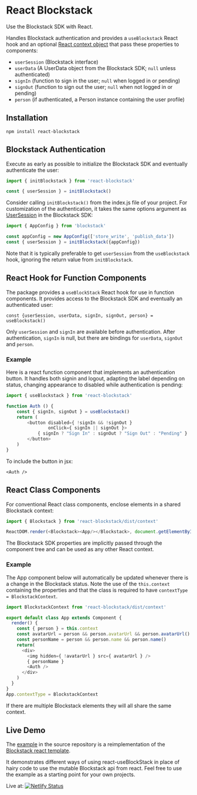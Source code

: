 # React Blockstack

Use the Blockstack SDK with React.

Handles Blockstack authentication and provides a
`useBlockstack` React hook and an optional
[React context object](https://reactjs.org/docs/context.html)
that pass these properties to components:

* `userSession` (Blockstack interface)
* `userData` (A UserData object from the Blockstack SDK; `null` unless authenticated)
* `signIn` (function to sign in the user; `null` when logged in or pending)
* `signOut` (function to sign out the user; `null` when not logged in or pending)
* `person` (if authenticated, a Person instance containing the user profile)

## Installation

    npm install react-blockstack

## Blockstack Authentication

Execute as early as possible to initialize the Blockstack SDK and eventually authenticate the user:

````javascript
import { initBlockstack } from 'react-blockstack'

const { userSession } = initBlockstack()
````

Consider calling `initBlockstack()` from the index.js file of your project. For customization of the authentication, it takes the same options argument as [UserSession](https://blockstack.github.io/blockstack.js/classes/usersession.html) in the Blockstack SDK:

````javascript
import { AppConfig } from 'blockstack'

const appConfig = new AppConfig(['store_write', 'publish_data'])
const { userSession } = initBlockstack({appConfig})
````

Note that it is typically preferable to get `userSession` from the `useBlockstack` hook,
ignoring the return value from `initBlockstack`.

## React Hook for Function Components

The package provides a `useBlockStack` React hook for use in function components. It provides access to the Blockstack SDK and
eventually an authenticated user:

    const {userSession, userData, signIn, signOut, person} = useBlockstack()

Only `userSession` and `signIn` are available before authentication.
After authentication, `signIn` is null, but there are bindings for
`userData`, `signOut` and `person`.

### Example

Here is a react function component that implements an authentication button.
It handles both signin and logout, adapting the label depending on status, changing appearance to disabled while authentication is pending:

````javascript
import { useBlockstack } from 'react-blockstack'

function Auth () {
    const { signIn, signOut } = useBlockstack()
    return (
        <button disabled={ !signIn && !signOut }
                onClick={ signIn || signOut }>
            { signIn ? "Sign In" : signOut ? "Sign Out" : "Pending" }
        </button>
    )
}
````

To include the button in jsx:

    <Auth />

## React Class Components

For conventional React class components, enclose elements in a shared Blockstack context:

````javascript
import { Blockstack } from 'react-blockstack/dist/context'

ReactDOM.render(<Blockstack><App/></Blockstack>, document.getElementById('app-root'))
````

The Blockstack SDK properties are implicitly passed through the component tree and can be used as any other React context.

### Example

The App component below will automatically be updated whenever there is a change in the Blockstack status.
Note the use of the `this.context` containing the properties and
that the class is required to have `contextType = BlockstackContext`.

````javascript
import BlockstackContext from 'react-blockstack/dist/context'

export default class App extends Component {
  render() {
    const { person } = this.context
    const avatarUrl = person && person.avatarUrl && person.avatarUrl()
    const personName = person && person.name && person.name()
    return(
      <div>
        <img hidden={ !avatarUrl } src={ avatarUrl } />
        { personName }
        <Auth />
      </div>
    )
  }
}
App.contextType = BlockstackContext
````

If there are multiple Blockstack elements they will all share the same context.

## Live Demo

The [example](https://github.com/njordhov/react-blockstack/tree/master/example)
in the source repository is a reimplementation of the
[Blockstack react template](https://github.com/blockstack/blockstack-app-generator/tree/master/react/templates).

It demonstrates different ways of using react-useBlockStack in place of hairy
code to use the mutable Blockstack api from react.
Feel free to use the example as a starting point for your own projects.

Live at:
[![Netlify Status](https://api.netlify.com/api/v1/badges/4c1f3c5b-c184-4659-935a-c66065978127/deploy-status)](https://react-blockstack.netlify.com)
